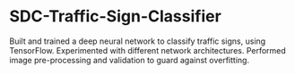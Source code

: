 # SDC-Traffic-Sign-Classifier

Built and trained a deep neural network to classify traffic signs, using TensorFlow. Experimented with different network architectures. Performed image pre-processing and validation to guard against overfitting.
